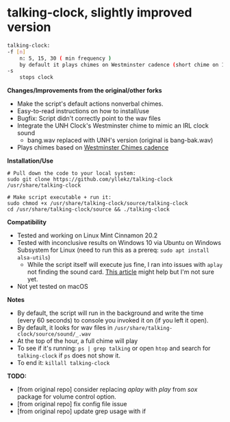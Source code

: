 # talking-clock, slightly improved version

```bash
talking-clock:
-f [n]
    n: 5, 15, 30 ( min frequency )
    by default it plays chimes on Westminster cadence (short chime on 15/30/45 minutes past the hour) and will play a clock bell striking sound x times based on the hour.
-s
    stops clock
```

**Changes/Improvements from the original/other forks**
* Make the script's default actions nonverbal chimes.
* Easy-to-read instructions on how to install/use
* Bugfix: Script didn't correctly point to the wav files
* Integrate the UNH Clock's Westminster chime to mimic an IRL clock sound
    * bang.wav replaced with UNH's version (original is bang-bak.wav)
* Plays chimes based on [Westminster Chimes cadence](https://en.wikipedia.org/wiki/Westminster_Quarters)

**Installation/Use**
```
# Pull down the code to your local system:
sudo git clone https://github.com/yllekz/talking-clock /usr/share/talking-clock

# Make script executable + run it:
sudo chmod +x /usr/share/talking-clock/source/talking-clock
cd /usr/share/talking-clock/source && ./talking-clock
```

**Compatibility**
* Tested and working on Linux Mint Cinnamon 20.2
* Tested with inconclusive results on Windows 10 via Ubuntu on Windows Subsystem for Linux (need to run this as a prereq: `sudo apt install alsa-utils`)
    * While the script itself will execute jus fine, I ran into issues with `aplay` not finding the sound card. [This article](https://research.wmz.ninja/articles/2017/11/setting-up-wsl-with-graphics-and-audio.html) might help but I'm not sure yet.
* Not yet tested on macOS

**Notes**
* By default, the script will run in the background and write the time (every 60 seconds) to console you invoked it on (if you left it open).
* By default, it looks for wav files in `/usr/share/talking-clock/source/sound/_.wav`
* At the top of the hour, a full chime will play
* To see if it's running: `ps | grep talking` or open `htop` and search for `talking-clock` if `ps` does not show it.
* To end it: ``killall talking-clock``

**TODO:**
* [from original repo] consider replacing *aplay* with *play* from *sox* package for volume control option.
* [from original repo] fix config file issue
* [from original repo] update grep usage with if
